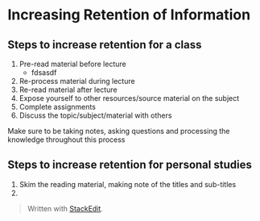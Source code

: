 # Increasing Retention of Information

## Steps to increase retention for a class

 1. Pre-read material before lecture
	 - fdsasdf
 2. Re-process material during lecture
 3. Re-read material after lecture
 4. Expose yourself to other resources/source material on the subject
 5. Complete assignments
 6. Discuss the topic/subject/material with others

Make sure to be taking notes, asking questions and processing the knowledge throughout this process

## Steps to increase retention for personal studies

 1. Skim the reading material, making note of the titles and sub-titles
 2. 

> Written with [StackEdit](https://stackedit.io/).
<!--stackedit_data:
eyJoaXN0b3J5IjpbLTQ0MTc2Nzc3Ml19
-->